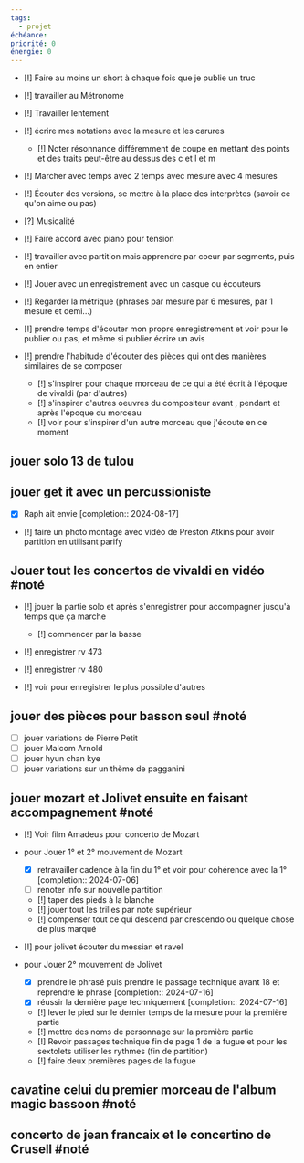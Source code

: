 ```yaml
---
tags:
  - projet
échéance: 
priorité: 0
énergie: 0
---
```

- [!] Faire au moins un short à chaque fois que je publie un truc

- [!] travailler au Métronome 
- [!] Travailler lentement 
- [!] écrire mes notations avec la mesure et les carures
	- [!] Noter résonnance différemment de coupe en mettant des points et des traits peut-être au dessus des c et l et m
- [!] Marcher avec temps avec 2 temps avec mesure avec 4 mesures
- [!] Écouter des versions, se mettre à la place des interprètes (savoir ce qu'on aime ou pas) 
- [?] Musicalité 
- [!] Faire accord avec piano pour tension
- [!] travailler avec partition mais apprendre par coeur par segments, puis en entier
- [!] Jouer avec un enregistrement avec un casque ou écouteurs
- [!] Regarder la métrique (phrases par mesure par 6 mesures, par 1 mesure et demi...) 

- [!] prendre temps d'écouter mon propre enregistrement et voir pour le publier ou pas, et même si publier écrire un avis

- [!] prendre l'habitude d'écouter des pièces qui ont des manières similaires de se composer
	- [!] s'inspirer pour chaque morceau de ce qui a été écrit à l'époque de vivaldi (par d'autres)
	- [!] s'inspirer d'autres oeuvres du compositeur avant , pendant et après l'époque du morceau
	- [!] voir pour s'inspirer d'un autre morceau que j'écoute en ce moment
## jouer solo 13 de tulou
## jouer get it avec un percussioniste
- [X] Raph ait envie  [completion:: 2024-08-17]
- [!] faire un photo montage avec vidéo de Preston Atkins pour avoir partition en utilisant parify
## Jouer tout les concertos de vivaldi en vidéo #noté 
- [!] jouer la partie solo et après s'enregistrer pour accompagner jusqu'à temps que ça marche
	- [!] commencer par la basse

- [!] enregistrer rv  473
- [!] enregistrer rv 480
- [!] voir pour enregistrer le plus possible d'autres
## jouer des pièces pour basson seul #noté 
- [ ] jouer variations de Pierre Petit
- [ ] jouer Malcom Arnold
- [ ] jouer hyun chan kye
- [ ] jouer variations sur un thème de pagganini
## jouer mozart et Jolivet ensuite en faisant accompagnement #noté 
- [!] Voir film Amadeus pour concerto de Mozart
- pour Jouer 1° et 2° mouvement de Mozart
	- [X] retravailler cadence à la fin du 1° et voir pour cohérence avec la 1°  [completion:: 2024-07-06]
	- [ ] renoter info sur nouvelle partition 
	- [!] taper des pieds à la blanche
	- [!] jouer tout les trilles par note supérieur 
	- [!] compenser tout ce qui descend par crescendo ou quelque chose de plus marqué 

- [!] pour jolivet écouter du messian et ravel
- pour Jouer 2° mouvement de Jolivet 
	- [X] prendre le phrasé puis prendre le passage technique avant 18 et reprendre le phrasé  [completion:: 2024-07-16]
	- [X] réussir la dernière page techniquement  [completion:: 2024-07-16]
	- [!] lever le pied sur le dernier temps de la mesure pour la première partie
	- [!] mettre des noms de personnage sur la première partie
	- [!] Revoir passages technique fin de page 1 de la fugue et pour les sextolets utiliser les rythmes (fin de partition)
	- [!] faire deux premières pages de la fugue
## cavatine celui du premier morceau de l'album magic bassoon #noté 

## concerto de jean francaix et le concertino de Crusell #noté 